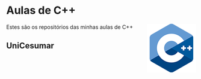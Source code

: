 # Aulas de C++
Estes são os repositórios das minhas aulas de C++
<img align="right" src="img/cpp.png" width="130">

## UniCesumar